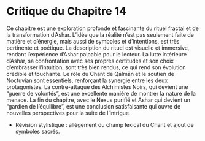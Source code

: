 # Critique du Chapitre 14

Ce chapitre est une exploration profonde et fascinante du rituel fractal et de la transformation d’Ashar. L’idée que la réalité n’est pas seulement faite de matière et d’énergie, mais aussi de symboles et d’intentions, est très pertinente et poétique. La description du rituel est visuelle et immersive, rendant l’expérience d’Ashar palpable pour le lecteur.
La lutte intérieure d’Ashar, sa confrontation avec ses propres certitudes et son choix d’embrasser l’intuition, sont très bien rendus, ce qui rend son évolution crédible et touchante. Le rôle du Chant de Qālmān et le soutien de Noctuvian sont essentiels, renforçant la synergie entre les deux protagonistes.
La contre-attaque des Alchimistes Noirs, qui devient une “guerre de volontés”, est une excellente manière de montrer la nature de la menace. La fin du chapitre, avec le Nexus purifié et Ashar qui devient un “gardien de l’équilibre”, est une conclusion satisfaisante qui ouvre de nouvelles perspectives pour la suite de l’intrigue.
- Révision stylistique : allègement du champ lexical du Chant et ajout de symboles sacrés.
